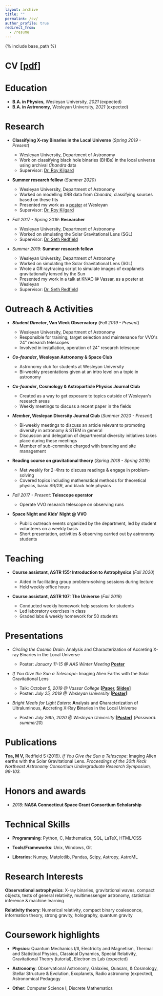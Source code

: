 ```yaml
---
layout: archive
title: ""
permalink: /cv/
author_profile: true
redirect_from:
  - /resume
---
```


{% include base_path %}

# **CV [[pdf](https://mvtea.github.io/files/mvtea_cv_sep20.pdf)]**


Education
======
* **B.A. in Physics**, Wesleyan University, *2021* (expected)
* **B.A. in Astronomy**, Wesleyan University, *2021* (expected)

Research
======
* **Classifying X-ray Binaries in the Local Universe** (*Spring 2019 - Present*)
  * Wesleyan University, Department of Astronomy
  * Work on classifying black hole binaries (BHBs) in the local universe using archival *Chandra* data
  * Supervisor: [Dr. Roy Kilgard](http://rkilgard.faculty.wesleyan.edu/)
  
* **Summer research fellow** (*Summer 2020*)
  * Wesleyan University, Department of Astronomy
  * Worked on modelling XRB data from *Chandra*, classifying sources based on these fits
  * Presented my work as a [poster]() at Wesleyan
  * Supervisor: [Dr. Roy Kilgard](http://rkilgard.faculty.wesleyan.edu/)
  
* *Fall 2017 - Spring 2019*: **Researcher**
  * Wesleyan University, Department of Astronomy
  * Worked on simulating the Solar Gravitational Lens (SGL)
  * Supervisor: [Dr. Seth Redfield](https://sethredfield.wescreates.wesleyan.edu/)
  
* *Summer 2019*: **Summer research fellow**
  * Wesleyan University, Department of Astronomy 
  * Worked on simulating the Solar Gravitational Lens (SGL)
  * Wrote a GR raytracing script to simulate images of exoplanets gravitationally lensed by the Sun
  * Presented my work in a talk at KNAC @ Vassar, as a poster at Wesleyan
  * Supervisor: [Dr. Seth Redfield](https://sethredfield.wescreates.wesleyan.edu/)

Outreach & Activities
=====

* **_Student Director_, Van Vleck Observatory** (*Fall 2019 - Present*)
  * Wesleyan University, Department of Astronomy
  * Responsible for training, target selection and maintenance for VVO's 24" research telescopes
  * Involved in installation, operation of 24" research telescope
  
* **_Co-founder_, Wesleyan Astronomy & Space Club**
  * Astronomy club for students at Wesleyan University
  * Bi-weekly presentations given at an intro level on a topic in astronomy
  
* **_Co-founder_, Cosmology & Astroparticle Physics Journal Club**
  * Created as a way to get exposure to topics outside of Wesleyan's research areas
  * Weekly meetings to discuss a recent paper in the fields
  
* **_Member_, Wesleyan Diversity Journal Club** (*Summer 2020 - Present*)
  * Bi-weekly meetings to discuss an article relevant to promoting diversity in astronomy & STEM in general
  * Discussion and delegation of departmental diversity initiatives takes place during these meetings
  * Member of sub-commitee charged with branding and site management
  
* **Reading course on gravitational theory** (*Spring 2018 - Spring 2019*)
  * Met weekly for 2-4hrs to discuss readings & engage in problem-solving
  * Covered topics including mathematical methods for theoretical physics, basic SR/GR, and black hole physics
  
* *Fall 2017 - Present*: **Telescope operator**
  * Operate VVO research telescope on observing runs
  
* **Space Night and Kids' Night @ VVO**
  * Public outreach events organized by the department, led by student volunteers on a weekly basis
  * Short presentation, activities & observing carried out by astronomy students
  
Teaching
======
* **Course assistant, ASTR 155: Introduction to Astrophysics** (*Fall 2020*)
  * Aided in facilitating group problem-solving sessions during lecture
  * Held weekly office hours
  
* **Course assistant, ASTR 107: The Universe** (*Fall 2019*)
  * Conducted weekly homework help sessions for students
  * Led laboratory exercises in class
  * Graded labs & weekly homework for 50 students
  
Presentations
======
* _Circling the Cosmic Drain_: Analysis and Characterization of Accreting X-ray Binaries in the Local Universe
  * Poster: *January 11-15 @ AAS Winter Meeting* **[Poster]()**
  
* _If You Give the Sun a Telescope_: Imaging Alien Earths with the Solar Gravitational Lens
  * Talk: *October 5, 2019 @ Vassar College* **[[Paper](https://mvtea.github.io/files/tea_knac2019.pdf), [Slides](https://mvtea.github.io/files/Tea_KNAC2019_Talk.pdf)]**
  * Poster: *July 25, 2019 @ Wesleyan University*  **[[Poster](https://mvtea.github.io/files/summer_2019_poster.pdf)]**
  
* _Bright Meals for Light Eaters_: **A**nalysis and **C**haracterization of Ultraluminous, **A**ccreting X-Ray **B**inaries in the Local Universe
  * Poster: *July 26th, 2020 @ Wesleyan University* **[[Poster](http://summer20.research.wesleyan.edu/2020/07/01/51/)]** (*Password: summer20*)

Publications
======
**<ins>Tea, M V</ins>,** Redfield S (2019). _If You Give the Sun a Telescope_: Imaging Alien earths with the Solar Gravitational Lens. _Proceedings of the 30th Keck Northeast Astronomy Consortium Undergraduate Research Symposium, 99-103._

Honors and awards
======
* *2018*: **NASA Connecticut Space Grant Consortium Scholarship**
  
Technical Skills
======
* **Programming**: Python, C, Mathematica, SQL, LaTeX, HTML/CSS

* **Tools/Frameworks**: Unix, Windows, Git

* **Libraries**: Numpy, Matplotlib, Pandas, Scipy, Astropy, AstroML

Research Interests
======
**Observational astrophysics**: X-ray binaries, gravitational waves, compact objects, tests of general relativity, multimessenger astronomy, statistical inference & machine learning

**Relativity theory**: Numerical relativity, compact binary coalescence, information theory, strong gravity, holography, quantum gravity

Coursework highlights
======
* **Physics**: Quantum Mechanics I/II, Electricity and Magnetism, Thermal and Statistical Physics, Classical Dynamics, Special Relativity, Gravitational Theory (tutorial), Electronics Lab (expected)

* **Astronomy**: Observational Astronomy, Galaxies, Quasars, & Cosmology, Stellar Structure & Evolution, Exoplanets, Radio astronomy (expected), Astronomical Pedagogy

* **Other**: Computer Science I, Discrete Mathematics
